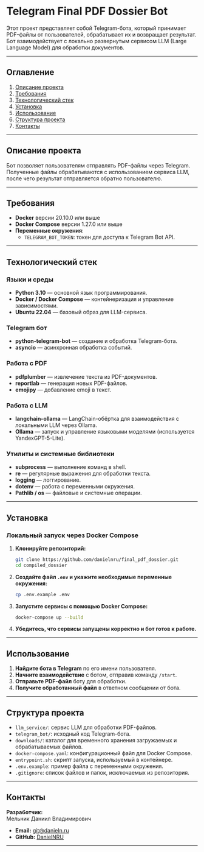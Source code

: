 # Telegram Final PDF Dossier Bot

Этот проект представляет собой Telegram-бота, который принимает PDF-файлы от пользователей, обрабатывает их и возвращает результат. Бот взаимодействует с локально развернутым сервисом LLM (Large Language Model) для обработки документов.

---

## Оглавление

1. [Описание проекта](#описание-проекта)
2. [Требования](#требования)
3. [Технологический стек](#технологический-стек)
4. [Установка](#установка)
5. [Использование](#использование)
6. [Структура проекта](#структура-проекта)
7. [Контакты](#контакты)

---

## Описание проекта

Бот позволяет пользователям отправлять PDF-файлы через Telegram. Полученные файлы обрабатываются с использованием сервиса LLM, после чего результат отправляется обратно пользователю.

---

## Требования

- **Docker** версии 20.10.0 или выше
- **Docker Compose** версии 1.27.0 или выше
- **Переменные окружения**:
  - `TELEGRAM_BOT_TOKEN`: токен для доступа к Telegram Bot API.

---

## Технологический стек

### Языки и среды
- **Python 3.10** — основной язык программирования.
- **Docker / Docker Compose** — контейнеризация и управление зависимостями.
- **Ubuntu 22.04** — базовый образ для LLM-сервиса.

### Telegram бот
- **python-telegram-bot** — создание и обработка Telegram-бота.
- **asyncio** — асинхронная обработка событий.

### Работа с PDF
- **pdfplumber** — извлечение текста из PDF-документов.
- **reportlab** — генерация новых PDF-файлов.
- **emojipy** — добавление emoji в текст.

### Работа с LLM
- **langchain-ollama** — LangChain-обёртка для взаимодействия с локальными LLM через Ollama.
- **Ollama** — запуск и управление языковыми моделями (используется YandexGPT-5-Lite).

### Утилиты и системные библиотеки
- **subprocess** — выполнение команд в shell.
- **re** — регулярные выражения для обработки текста.
- **logging** — логгирование.
- **dotenv** — работа с переменными окружения.
- **Pathlib / os** — файловые и системные операции.

---

## Установка

### Локальный запуск через Docker Compose

1. **Клонируйте репозиторий:**
   ```bash
   git clone https://github.com/danielnru/final_pdf_dossier.git
   cd compiled_dossier
   ```

2. **Создайте файл `.env` и укажите необходимые переменные окружения:**
   ```bash
   cp .env.example .env
   ```

3. **Запустите сервисы с помощью Docker Compose:**
   ```bash
   docker-compose up --build
   ```

4. **Убедитесь, что сервисы запущены корректно и бот готов к работе.**

---

## Использование

1. **Найдите бота в Telegram** по его имени пользователя.
2. **Начните взаимодействие** с ботом, отправив команду `/start`.
3. **Отправьте PDF-файл** боту для обработки.
4. **Получите обработанный файл** в ответном сообщении от бота.

---

## Структура проекта

- `llm_service/`: сервис LLM для обработки PDF-файлов.
- `telegram_bot/`: исходный код Telegram-бота.
- `downloads/`: каталог для временного хранения загружаемых и обрабатываемых файлов.
- `docker-compose.yaml`: конфигурационный файл для Docker Compose.
- `entrypoint.sh`: скрипт запуска, используемый в контейнере.
- `.env.example`: пример файла с переменными окружения.
- `.gitignore`: список файлов и папок, исключаемых из репозитория.

---

## Контакты

**Разработчик:**  
Мельник Даниил Владимирович  
- **Email:** git@danieln.ru  
- **GitHub:** [DanielNRU](https://github.com/DanielNRU)  

---